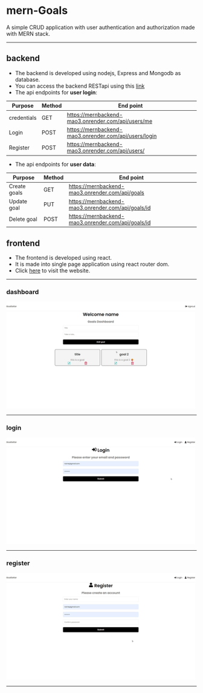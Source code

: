 # mern-Goals
A simple CRUD application with user authentication and authorization made with MERN stack.

------

## backend ##
* The backend is developed using nodejs, Express and Mongodb as database.
* You can access the backend RESTapi using this [link](https://mernbackend-mao3.onrender.com "backend")
* The api endpoints for **user login**:

Purpose       | Method        | End point |
------------- | ------------- | ------------- |
credentials   | GET           | https://mernbackend-mao3.onrender.com/api/users/me |
Login         | POST          | https://mernbackend-mao3.onrender.com/api/users/login  |
Register      | POST          | https://mernbackend-mao3.onrender.com/api/users/  |
* The api endpoints for **user data**:

Purpose       | Method        | End point |
------------- | ------------- | ------------- |
Create goals  | GET           | https://mernbackend-mao3.onrender.com/api/goals    |
Update goal   | PUT           | https://mernbackend-mao3.onrender.com/api/goals/id |
Delete goal   | POST          | https://mernbackend-mao3.onrender.com/api/goals/id |

## frontend ##
* The frontend is developed using react.
* It is made into single page application using react router dom.
* Click [here](https://premforreal.github.io/mern-Goals/ "backend") to visit the website.
------
### dashboard ###
<img src="dashboard.png" alt="dashboard" width="500"/>

------
### login ###
<img src="login.png" alt="dashboard" width="500"/>

------
### register ###
<img src="register.png" alt="dashboard" width="500"/>

------
